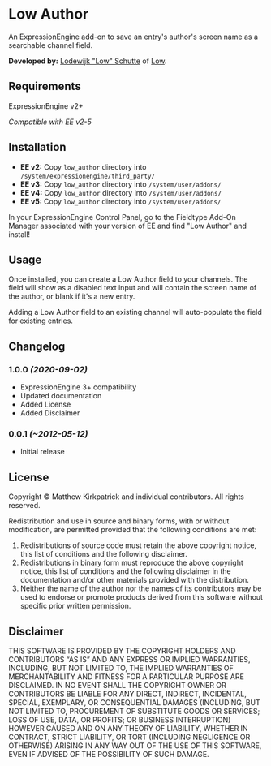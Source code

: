 # Low Author

An ExpressionEngine add-on to save an entry's author's screen name as a searchable channel field.

**Developed by:** <a href="https://github.com/low/" target="_blank" title="Lodewijk Schutte on GitHub">Lodewijk "Low" Schutte</a> of <a href="http://gotolow.com/" target="_blank" title="Check out Low's company!">Low</a>.

## Requirements

ExpressionEngine v2+

*Compatible with EE v2-5*

## Installation

- **EE v2:** Copy `low_author` directory into `/system/expressionengine/third_party/`
- **EE v3:** Copy `low_author` directory into `/system/user/addons/`
- **EE v4:** Copy `low_author` directory into `/system/user/addons/`
- **EE v5:** Copy `low_author` directory into `/system/user/addons/`

In your ExpressionEngine Control Panel, go to the Fieldtype Add-On Manager associated with your version of EE and find "Low Author" and install!

## Usage

Once installed, you can create a Low Author field to your channels. The field will show as a disabled text input and will contain the screen name of the author, or blank if it's a new entry.

Adding a Low Author field to an existing channel will auto-populate the field for existing entries.

## Changelog

### 1.0.0 *(2020-09-02)*

- ExpressionEngine 3+ compatibility
- Updated documentation
- Added License
- Added Disclaimer

### 0.0.1 *(~2012-05-12)*

- Initial release

## License

Copyright © Matthew Kirkpatrick and individual contributors. All rights reserved.

Redistribution and use in source and binary forms, with or without modification, are permitted provided that the following conditions are met:

1. Redistributions of source code must retain the above copyright notice, this list of conditions and the following disclaimer.
2. Redistributions in binary form must reproduce the above copyright notice, this list of conditions and the following disclaimer in the documentation and/or other materials provided with the distribution.
3. Neither the name of the author nor the names of its contributors may be used to endorse or promote products derived from this software without specific prior written permission.

## Disclaimer

THIS SOFTWARE IS PROVIDED BY THE COPYRIGHT HOLDERS AND CONTRIBUTORS “AS IS” AND ANY EXPRESS OR IMPLIED WARRANTIES, INCLUDING, BUT NOT LIMITED TO, THE IMPLIED WARRANTIES OF MERCHANTABILITY AND FITNESS FOR A PARTICULAR PURPOSE ARE DISCLAIMED. IN NO EVENT SHALL THE COPYRIGHT OWNER OR CONTRIBUTORS BE LIABLE FOR ANY DIRECT, INDIRECT, INCIDENTAL, SPECIAL, EXEMPLARY, OR CONSEQUENTIAL DAMAGES (INCLUDING, BUT NOT LIMITED TO, PROCUREMENT OF SUBSTITUTE GOODS OR SERVICES; LOSS OF USE, DATA, OR PROFITS; OR BUSINESS INTERRUPTION) HOWEVER CAUSED AND ON ANY THEORY OF LIABILITY, WHETHER IN CONTRACT, STRICT LIABILITY, OR TORT (INCLUDING NEGLIGENCE OR OTHERWISE) ARISING IN ANY WAY OUT OF THE USE OF THIS SOFTWARE, EVEN IF ADVISED OF THE POSSIBILITY OF SUCH DAMAGE.
